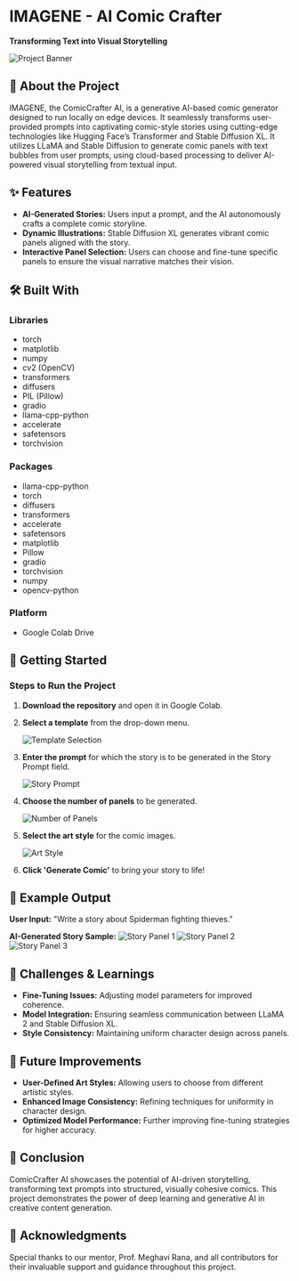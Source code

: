 # IMAGENE - AI Comic Crafter
**Transforming Text into Visual Storytelling**

![Project Banner](https://github.com/user-attachments/assets/43d8804f-cead-438e-93d5-2b43dba4d9ba)

## 🌟 About the Project
IMAGENE, the ComicCrafter AI, is a generative AI-based comic generator designed to run locally on edge devices. It seamlessly transforms user-provided prompts into captivating comic-style stories using cutting-edge technologies like Hugging Face’s Transformer and Stable Diffusion XL. It utilizes LLaMA and Stable Diffusion to generate comic panels with text bubbles from user prompts, using cloud-based processing to deliver AI-powered visual storytelling from textual input.

## ✨ Features
- **AI-Generated Stories:** Users input a prompt, and the AI autonomously crafts a complete comic storyline.
- **Dynamic Illustrations:** Stable Diffusion XL generates vibrant comic panels aligned with the story.
- **Interactive Panel Selection:** Users can choose and fine-tune specific panels to ensure the visual narrative matches their vision.

## 🛠️ Built With
### Libraries
- torch
- matplotlib
- numpy
- cv2 (OpenCV)
- transformers
- diffusers
- PIL (Pillow)
- gradio
- llama-cpp-python
- accelerate
- safetensors
- torchvision

### Packages
- llama-cpp-python
- torch
- diffusers
- transformers
- accelerate
- safetensors
- matplotlib
- Pillow
- gradio
- torchvision
- numpy
- opencv-python

### Platform
- Google Colab Drive

## 🚀 Getting Started
### Steps to Run the Project
1. **Download the repository** and open it in Google Colab.

2. **Select a template** from the drop-down menu.

   ![Template Selection](https://github.com/user-attachments/assets/b5b7c251-9a97-46b4-97a6-f9a4b4e8dedf)

3. **Enter the prompt** for which the story is to be generated in the Story Prompt field.

   ![Story Prompt](https://github.com/user-attachments/assets/7f55fd1d-225e-49c4-b50a-8f38b240c89d)

4. **Choose the number of panels** to be generated.

   ![Number of Panels](https://github.com/user-attachments/assets/e4b9bef4-7dc9-4049-b765-4427732993d3)

5. **Select the art style** for the comic images.

   ![Art Style](https://github.com/user-attachments/assets/345398e3-f9cb-4e79-a08e-3e5f2c2603e3)

6. **Click 'Generate Comic'** to bring your story to life!

## 🌈 Example Output
**User Input:** "Write a story about Spiderman fighting thieves."

**AI-Generated Story Sample:**
![Story Panel 1](https://github.com/user-attachments/assets/7079c66c-2598-4f80-9c2c-b3f12835388d)
![Story Panel 2](https://github.com/user-attachments/assets/bd3112bd-5d22-449a-905d-adc467850764)
![Story Panel 3](https://github.com/user-attachments/assets/fef11de3-31da-488b-94d1-ca2de11f4a73)

## 💪 Challenges & Learnings
- **Fine-Tuning Issues:** Adjusting model parameters for improved coherence.
- **Model Integration:** Ensuring seamless communication between LLaMA 2 and Stable Diffusion XL.
- **Style Consistency:** Maintaining uniform character design across panels.

## 🚧 Future Improvements
- **User-Defined Art Styles:** Allowing users to choose from different artistic styles.
- **Enhanced Image Consistency:** Refining techniques for uniformity in character design.
- **Optimized Model Performance:** Further improving fine-tuning strategies for higher accuracy.

## 📝 Conclusion
ComicCrafter AI showcases the potential of AI-driven storytelling, transforming text prompts into structured, visually cohesive comics. This project demonstrates the power of deep learning and generative AI in creative content generation.

## 🙏 Acknowledgments
Special thanks to our mentor, Prof. Meghavi Rana, and all contributors for their invaluable support and guidance throughout this project.

